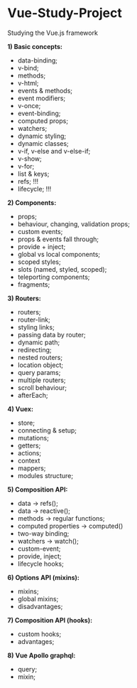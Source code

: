 # Vue-Study-Project
Studying the Vue.js framework

**1) Basic concepts:**
- data-binding;
- v-bind;
- methods;
- v-html;
- events & methods;
- event modifiers;
- v-once;
- event-binding;
- computed props;
- watchers;
- dynamic styling;
- dynamic classes;
- v-if, v-else and v-else-if;
- v-show;
- v-for;
- list & keys;
- refs; !!!
- lifecycle; !!!

**2) Components:**
- props;
- behaviour, changing, validation props;
- custom events;
- props & events fall through;
- provide + inject;
- global vs local components;
- scoped styles;
- slots (named, styled, scoped);
- teleporting components;
- fragments;

**3) Routers:**
- routers;
- router-link;
- styling links;
- passing data by router;
- dynamic path;
- redirecting;
- nested routers;
- location object;
- query params;
- multiple routers;
- scroll behaviour;
- afterEach;

**4) Vuex:**
- store;
- connecting & setup;
- mutations;
- getters;
- actions;
- context
- mappers;
- modules structure;

**5) Composition API:**
- data -> refs();
- data -> reactive();
- methods -> regular functions;
- computed properties -> computed()
- two-way binding;
- watchers -> watch();
- custom-event;
- provide, inject;
- lifecycle hooks;

**6) Options API (mixins):**
- mixins;
- global mixins;
- disadvantages;

**7) Composition API (hooks):**
- custom hooks;
- advantages;

**8) Vue Apollo graphql:**
- query;
- mixin;
